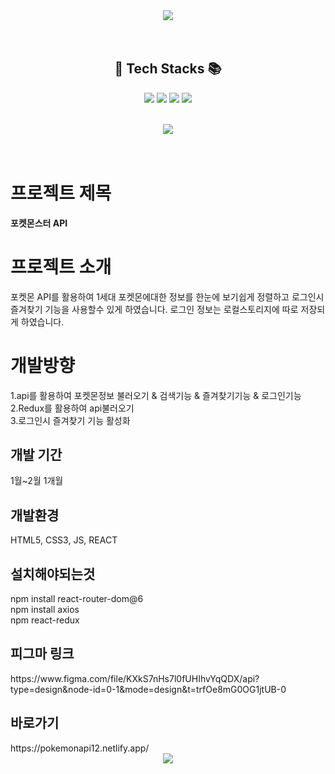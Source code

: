 

<div align='center'>
 <img src="https://capsule-render.vercel.app/api?type=waving&color=auto&height=250&section=header&text=Pokemon&fontSize=80" />

</div>
 <br>
 <br>

<H2 align='center'> 🧶 Tech Stacks 📚</H2>

<div align='center'> 

  <img src="https://img.shields.io/badge/React-009966?style=flat&logo=react&logoColor=white"/>  <img src="https://img.shields.io/badge/HTML5-E34F26?style=flat&logo=HTML5&logoColor=white"/> 
  <img src="https://img.shields.io/badge/CSS3-1572B6?style=flat&logo=CSS3&logoColor=white" />   <img src="https://img.shields.io/badge/JavaScript-007396?style=flat&logo=JavaScript&logoColor=white"/>
 <br>
 <br>

 <img src="https://github-readme-stats.vercel.app/api/top-langs/?username=jinHwigyeol&layout=compact">
</div>
 
 <br>
 <br>
 <div align='center'>
 
</div>

 
<h1>프로젝트 제목</h1>
<b>포켓몬스터 API</b>


<h1>프로젝트 소개</h1>
포켓몬 API를 활용하여 1세대 포켓몬에대한 정보를 한눈에 
보기쉽게 정렬하고 로그인시 즐겨찾기 기능을 사용할수 있게 하였습니다.
로그인 정보는 로컬스토리지에 따로 저장되게 하였습니다.

<h1>개발방향</h1>
1.api를 활용하여 포켓몬정보 불러오기 & 검색기능 & 즐겨찾기기능 & 로그인기능
<br/>
2.Redux를 활용하여 api불러오기
<br/>
3.로그인시 즐겨찾기 기능 활성화

<h2>개발 기간</h2>
1월~2월 1개월

<h2>개발환경</h2>
HTML5, CSS3, JS, REACT
<h2>설치해야되는것</h2>
npm install react-router-dom@6
<br/>
npm install axios
<br/>
npm react-redux

<h2>피그마 링크</h2>
https://www.figma.com/file/KXkS7nHs7l0fUHIhvYqQDX/api?type=design&node-id=0-1&mode=design&t=trfOe8mG0OG1jtUB-0

<h2>바로가기</h2>
https://pokemonapi12.netlify.app/

<div align='center'>
 <img src="https://capsule-render.vercel.app/api?type=waving&color=auto&height=250&section=footer&text=감사합니다.&fontSize=80" />
</div>
